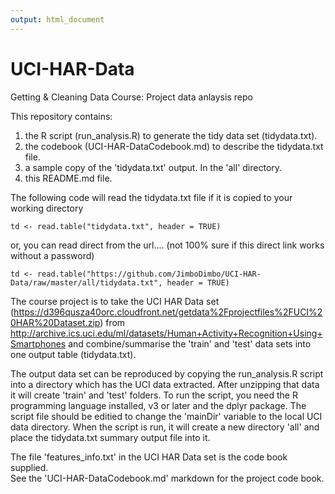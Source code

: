 ```yaml
---
output: html_document
---
```

UCI-HAR-Data
============

Getting &amp; Cleaning Data Course: Project data anlaysis repo  

This repository contains:  
1. the R script (run_analysis.R) to generate the tidy data set (tidydata.txt).  
2. the codebook (UCI-HAR-DataCodebook.md) to describe the tidydata.txt file.  
3. a sample copy of the 'tidydata.txt' output. In the 'all' directory.   
4. this README.md file.  

The following code will read the tidydata.txt file if it is copied to your working directory
```
td <- read.table("tidydata.txt", header = TRUE)
```
or, you can read direct from the url.... (not 100% sure if this direct link works without a password)
```
td <- read.table("https://github.com/JimboDimbo/UCI-HAR-Data/raw/master/all/tidydata.txt", header = TRUE)
```

The course project is to take the UCI HAR Data set  (https://d396qusza40orc.cloudfront.net/getdata%2Fprojectfiles%2FUCI%20HAR%20Dataset.zip) from http://archive.ics.uci.edu/ml/datasets/Human+Activity+Recognition+Using+Smartphones
and combine/summarise the 'train' and 'test' data sets into one output table (tidydata.txt).  
  
The output data set can be reproduced by copying the run_analysis.R script into a directory which has the UCI data extracted. After unzipping that data it will create 'train' and 'test' folders.
To run the script, you need the R programming language installed, v3 or later and the dplyr package.
The script file should be editied to change the 'mainDir' variable to the local UCI data directory.
When the script is run, it will create a new directory 'all' and place the tidydata.txt summary output file into it.

The file 'features_info.txt' in the UCI HAR Data set is the code book supplied.  
See the 'UCI-HAR-DataCodebook.md' markdown for the project code book.  

